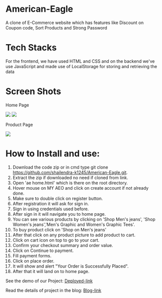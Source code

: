 # American-Eagle
A clone of E-Commerce website which has features like Discount on Coupon code, Sort Products and Strong Password

# Tech Stacks
For the frontend, we have used HTML and CSS and on the backend we've use JavaScript and made use of LocalStorage for storing and retrieving the data
# Screen Shots
<p>Home Page</p>
<img src="https://miro.medium.com/max/1319/1*U9of6252e_3YfPqSyNtDHA.png">
<img src="https://miro.medium.com/max/1335/1*CiqOgOTlnCc0wBHsAACm-g.png">
<p>Product Page</p>
<img src="https://miro.medium.com/max/1210/1*xTwwX0aEtBr9OCPtkC1qkA.png">

# How to Install and use:
1. Download the code zip or in cmd type git clone https://github.com/shailendra-k1245/American-Eagle.git.
2. Extract the zip if downloaded no need if cloned from link.
3. Open 'ae home.html' which is there on the root directory.
4. Hover mouse on MY AEO and click on create account if not already done. 
5. Make sure to double click on register button.
6. After registration it will ask for sign in.
7. Sign in using credentials used before.
8. After sign in it will navigate you to home page.
9. You can see various products by clicking on 'Shop Men's jeans', 'Shop Women's jeans','Men's Graphic and Women's Graphic Tees'.
10. To buy product click on 'Shop on Men's jeans'
11. After that click on any product picture to add product to cart.
12. Click on cart icon on top to go to your cart.
13. Confirm your checkout summary and order value.
14. Click on Continue to payment.
15. Fill payment forms.
16. Click on place order.
17. It will show and alert "Your Order is Successfully Placed".
18. After that it will land on to home page.

<p>See the demo of our Project:
  <a href="https://american-eagle.vercel.app/ae%20home.html">Deployed-link</a>
</p>

<p>Read the details of project in the blog:
  <a href="https://medium.com/@iwilldofine/this-is-how-me-and-my-collogues-cloned-american-eagle-37c34e4abf55">Blog-link</a>
</p>
